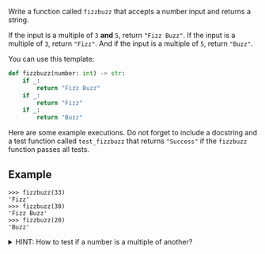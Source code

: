 Write a function called `fizzbuzz` that accepts a number input and returns a string.

If the input is a multiple of `3` **and** `5`, return `"Fizz Buzz"`. If the input is
a multiple of `3`, return `"Fizz"`. And if the input is a multiple of `5`, return `"Buzz"`.

You can use this template:

```python
def fizzbuzz(number: int) -> str:
    if _:
        return "Fizz Buzz"
    if _:
        return "Fizz"
    if _:
        return "Buzz"
```

Here are some example executions. Do not forget to include a docstring and a test function
called `test_fizzbuzz` that returns `"Success"` if the `fizzbuzz` function passes all tests.

## Example

```console?lang=python&prompt=>>>
>>> fizzbuzz(33)
'Fizz'
>>> fizzbuzz(30)
'Fizz Buzz'
>>> fizzbuzz(20)
'Buzz'
```

<details>
  <summary>HINT: How to test if a number is a multiple of another?</summary>
  The modulo operator: 
  <code>
    %
  </code>
</details>
